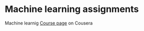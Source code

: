 Machine learning assignments
=========================

Machine learnig [Course page](https://class.coursera.org/ml-003/class/index) on Cousera
